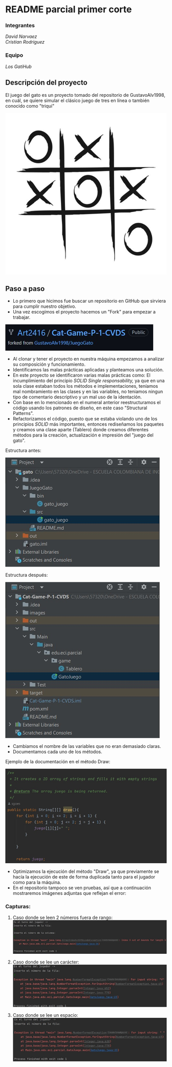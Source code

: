 # **README** parcial primer corte

### Integrantes
*David* *Narvaez*\
*Cristian* *Rodriguez*

### Equipo
*Los GatiHub*

## Descripción del proyecto

El juego del gato es un proyecto tomado del repositorio de GustavoAlv1998, en cuál, se quiere simular el clásico juego de tres en línea o también conocido como "triqui"

![Imagen](https://github.com/Art2416/Cat-Game-P-1-CVDS/blob/master/images/tresenlinea.jpg)

## Paso a paso

- Lo primero que hicimos fue buscar un repositorio en GitHub que sirviera para cumplir nuestro objetivo.
- Una vez escogímos el proyecto hacemos un "Fork" para empezar a trabajar.

![Imagen](https://github.com/Art2416/Cat-Game-P-1-CVDS/blob/master/images/fork.jpg)

- Al clonar y tener el proyecto en nuestra máquina empezamos a analizar su composición y funcionamiento.
- Identificamos las malas prácticas aplicadas y planteamos una solución.
- En este proyecto se identificaron varias malas prácticas como: El incumplimiento del principio *SOLID* *Single responsability,* ya que en una sola clase estaban todos los métodos e implementaciones, teníamos mal nombramiento en las clases y en las variables, no teniamos ningun tipo de comentario descriptivo y un mal uso de la identación.
- Con base en lo mencionado en el numeral anterior reestructuramos el código usando los patrones de diseño, en este caso "Structural Patterns".
- Refactorizamos el código, puesto que se estaba violando uno de los principios *SOLID* más importantes, entonces rediseñamos los paquetes y creamos una clase aparte (Tablero) donde creamos diferentes métodos para la creación, actualización e impresión del "juego del gato".

Estructura antes:

![Imagen](https://github.com/Art2416/Cat-Game-P-1-CVDS/blob/master/images/capA.jpg)

Estructura después:

![Imagen](https://github.com/Art2416/Cat-Game-P-1-CVDS/blob/master/images/capD.jpg)

- Cambiamos el nombre de las variables que no eran demasiado claras.
- Documentamos cada uno de los métodos.

Ejemplo de la documentación en el método Draw:

![Imagen](https://github.com/Art2416/Cat-Game-P-1-CVDS/blob/master/images/draw.jpg)

- Optimizamos la ejecución del método "Draw", ya que previamente se hacía la ejecución de este de forma duplicada tanto para el jugador como para la máquina.    
- En el repositorio tampoco se ven pruebas, así que a continuación mostraremos imágenes adjuntas que reflejan el error:

### Capturas:
1. Caso donde se leen 2 números fuera de rango: 
![Imagen](https://github.com/Art2416/Cat-Game-P-1-CVDS/blob/master/images/C1.jpg)

2. Caso donde se lee un carácter: 
![Imagen](https://github.com/Art2416/Cat-Game-P-1-CVDS/blob/master/images/C2.jpg)

3. Caso donde se lee un espacio: 
![Imagen](https://github.com/Art2416/Cat-Game-P-1-CVDS/blob/master/images/C3.jpg)

   
   



